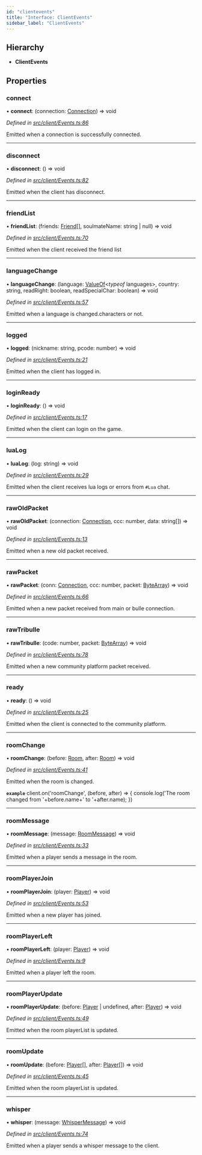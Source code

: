 ```yaml
---
id: "clientevents"
title: "Interface: ClientEvents"
sidebar_label: "ClientEvents"
---
```


## Hierarchy

* **ClientEvents**

## Properties

### connect

•  **connect**: (connection: [Connection](../classes/connection.md)) => void

*Defined in [src/client/Events.ts:86](https://github.com/SuspiciousLookingOwl/transformice.js/blob/b80242a/src/client/Events.ts#L86)*

Emitted when a connection is successfully connected.

___

### disconnect

•  **disconnect**: () => void

*Defined in [src/client/Events.ts:82](https://github.com/SuspiciousLookingOwl/transformice.js/blob/b80242a/src/client/Events.ts#L82)*

Emitted when the client has disconnect.

___

### friendList

•  **friendList**: (friends: [Friend](../classes/friend.md)[], soulmateName: string \| null) => void

*Defined in [src/client/Events.ts:70](https://github.com/SuspiciousLookingOwl/transformice.js/blob/b80242a/src/client/Events.ts#L70)*

Emitted when the client received the friend list

___

### languageChange

•  **languageChange**: (language: [ValueOf](../globals.md#valueof)<*typeof* languages\>, country: string, readRight: boolean, readSpecialChar: boolean) => void

*Defined in [src/client/Events.ts:57](https://github.com/SuspiciousLookingOwl/transformice.js/blob/b80242a/src/client/Events.ts#L57)*

Emitted when a language is changed.characters or not.

___

### logged

•  **logged**: (nickname: string, pcode: number) => void

*Defined in [src/client/Events.ts:21](https://github.com/SuspiciousLookingOwl/transformice.js/blob/b80242a/src/client/Events.ts#L21)*

Emitted when the client has logged in.

___

### loginReady

•  **loginReady**: () => void

*Defined in [src/client/Events.ts:17](https://github.com/SuspiciousLookingOwl/transformice.js/blob/b80242a/src/client/Events.ts#L17)*

Emitted when the client can login on the game.

___

### luaLog

•  **luaLog**: (log: string) => void

*Defined in [src/client/Events.ts:29](https://github.com/SuspiciousLookingOwl/transformice.js/blob/b80242a/src/client/Events.ts#L29)*

Emitted when the client receives lua logs or errors from `#Lua` chat.

___

### rawOldPacket

•  **rawOldPacket**: (connection: [Connection](../classes/connection.md), ccc: number, data: string[]) => void

*Defined in [src/client/Events.ts:13](https://github.com/SuspiciousLookingOwl/transformice.js/blob/b80242a/src/client/Events.ts#L13)*

Emitted when a new old packet received.

___

### rawPacket

•  **rawPacket**: (conn: [Connection](../classes/connection.md), ccc: number, packet: [ByteArray](../classes/bytearray.md)) => void

*Defined in [src/client/Events.ts:66](https://github.com/SuspiciousLookingOwl/transformice.js/blob/b80242a/src/client/Events.ts#L66)*

Emitted when a new packet received from main or bulle connection.

___

### rawTribulle

•  **rawTribulle**: (code: number, packet: [ByteArray](../classes/bytearray.md)) => void

*Defined in [src/client/Events.ts:78](https://github.com/SuspiciousLookingOwl/transformice.js/blob/b80242a/src/client/Events.ts#L78)*

Emitted when a new community platform packet received.

___

### ready

•  **ready**: () => void

*Defined in [src/client/Events.ts:25](https://github.com/SuspiciousLookingOwl/transformice.js/blob/b80242a/src/client/Events.ts#L25)*

Emitted when the client is connected to the community platform.

___

### roomChange

•  **roomChange**: (before: [Room](../classes/room.md), after: [Room](../classes/room.md)) => void

*Defined in [src/client/Events.ts:41](https://github.com/SuspiciousLookingOwl/transformice.js/blob/b80242a/src/client/Events.ts#L41)*

Emitted when the room is changed.

**`example`** 
client.on('roomChange', (before, after) => {
	console.log('The room changed from '+before.name+' to '+after.name);
})

___

### roomMessage

•  **roomMessage**: (message: [RoomMessage](../classes/roommessage.md)) => void

*Defined in [src/client/Events.ts:33](https://github.com/SuspiciousLookingOwl/transformice.js/blob/b80242a/src/client/Events.ts#L33)*

Emitted when a player sends a message in the room.

___

### roomPlayerJoin

•  **roomPlayerJoin**: (player: [Player](../classes/player.md)) => void

*Defined in [src/client/Events.ts:53](https://github.com/SuspiciousLookingOwl/transformice.js/blob/b80242a/src/client/Events.ts#L53)*

Emitted when a new player has joined.

___

### roomPlayerLeft

•  **roomPlayerLeft**: (player: [Player](../classes/player.md)) => void

*Defined in [src/client/Events.ts:9](https://github.com/SuspiciousLookingOwl/transformice.js/blob/b80242a/src/client/Events.ts#L9)*

Emitted when a player left the room.

___

### roomPlayerUpdate

•  **roomPlayerUpdate**: (before: [Player](../classes/player.md) \| undefined, after: [Player](../classes/player.md)) => void

*Defined in [src/client/Events.ts:49](https://github.com/SuspiciousLookingOwl/transformice.js/blob/b80242a/src/client/Events.ts#L49)*

Emitted when the room playerList is updated.

___

### roomUpdate

•  **roomUpdate**: (before: [Player](../classes/player.md)[], after: [Player](../classes/player.md)[]) => void

*Defined in [src/client/Events.ts:45](https://github.com/SuspiciousLookingOwl/transformice.js/blob/b80242a/src/client/Events.ts#L45)*

Emitted when the room playerList is updated.

___

### whisper

•  **whisper**: (message: [WhisperMessage](../classes/whispermessage.md)) => void

*Defined in [src/client/Events.ts:74](https://github.com/SuspiciousLookingOwl/transformice.js/blob/b80242a/src/client/Events.ts#L74)*

Emitted when a player sends a whisper message to the client.
